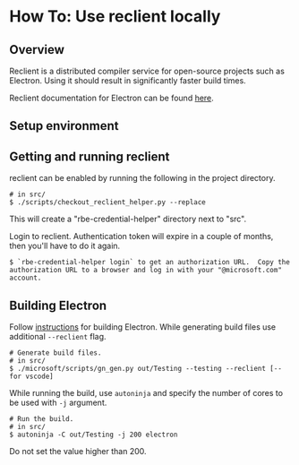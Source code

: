 # How To: Use reclient locally

## Overview

Reclient is a distributed compiler service for open-source projects such as Electron. Using it should result in
significantly faster build times.

Reclient documentation for Electron can be found [here](https://github.com/electron/electron/blob/main/docs/development/reclient.md).

## Setup environment

## Getting and running reclient
reclient can be enabled by running the following in the project directory.
```
# in src/
$ ./scripts/checkout_reclient_helper.py --replace
```
This will create a "rbe-credential-helper" directory next to "src".

Login to reclient. Authentication token will expire in a couple of months, then you'll have to do it again.
```
$ `rbe-credential-helper login` to get an authorization URL.  Copy the authorization URL to a browser and log in with your "@microsoft.com" account.
```

## Building Electron
Follow [instructions](../build.md) for building Electron. While generating build files use additional `--reclient` flag.

```
# Generate build files.
# in src/
$ ./microsoft/scripts/gn_gen.py out/Testing --testing --reclient [--for vscode]
```

While running the build, use `autoninja` and specify the number of cores to be used with `-j` argument.
```
# Run the build.
# in src/
$ autoninja -C out/Testing -j 200 electron
```
Do not set the value higher than 200.
